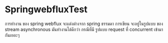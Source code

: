 # SpringwebfluxTest

การทำงาน ของ spring webflux จะแต่งต่างจาก spring ธรรมดา
การเขียน จะอยู่ในรูปแบบ ของ stream asynchronous
มันทำงานได้ดีกว่า กรณีที่มี รูปแบบ request ที่ concurrent เข้ามากันเยอะๆ
